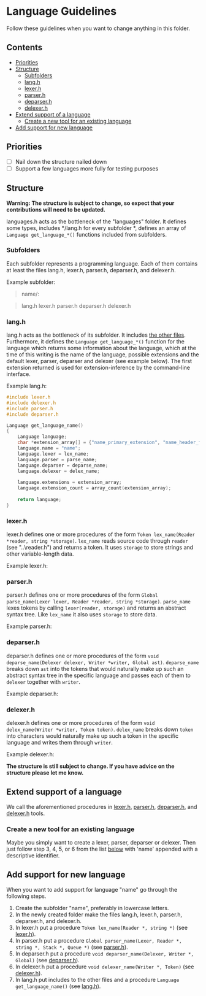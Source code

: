 # Language Guidelines

Follow these guidelines when you want to change anything in this folder.

## Contents

- [Priorities](#priorities)
- [Structure](#structure)
  - [Subfolders](#subfolders)
  - [lang.h](#langh)
  - [lexer.h](#lexerh)
  - [parser.h](#parserh)
  - [deparser.h](#deparserh)
  - [delexer.h](#delexerh)
- [Extend support of a language](#extend-support-of-a-language)
  - [Create a new tool for an existing language](#create-a-new-tool-for-an-existing-language)
- [Add support for new language](#add-support-for-new-language)

## Priorities

- [ ] Nail down the structure nailed down
- [ ] Support a few languages more fully for testing purposes

## Structure

**Warning: The structure is subject to change, so expect that your contributions will need to be updated.**

languages.h acts as the bottleneck of the "languages" folder. It defines some types, includes */lang.h for every subfolder *, defines an array of `Language get_language_*()` functions included from subfolders.

### Subfolders

Each subfolder represents a programming language. Each of them contains at least the files lang.h, lexer.h, parser.h, deparser.h, and delexer.h.

Example subfolder:
> name/:

> lang.h lexer.h  parser.h  deparser.h  delexer.h

### lang.h

lang.h acts as the bottleneck of its subfolder. It includes [the other files](subfolders). Furthermore, it defines the `Language get_language_*()` function for the language which returns some information about the language, which at the time of this writing is the name of the language, possible extensions and the default lexer, parser, deparser and delexer (see example below). The first extension returned is used for extension-inference by the command-line interface.

Example lang.h:
```c
#include lexer.h
#include delexer.h
#include parser.h
#include deparser.h

Language get_language_name()
{
    Language language;
    char *extension_array[] = {"name_primary_extension", "name_header_file"}; // Argh! Why does 'name' have header files and why are the file extensions so verbose??!!
    language.name = "name";
    language.lexer = lex_name;
    language.parser = parse_name;
    language.deparser = deparse_name;
    language.delexer = delex_name;
    
    language.extensions = extension_array;
    language.extension_count = array_count(extension_array);
    
    return language;
}
```

### lexer.h

lexer.h defines one or more procedures of the form `Token lex_name(Reader *reader, string *storage)`. `lex_name` reads source code through `reader` (see "..\reader.h") and returns a token. It uses `storage` to store strings and other variable-length data.

Example lexer.h:

### parser.h

parser.h defines one or more procedures of the form `Global parse_name(Lexer lexer, Reader *reader, string *storage)`. `parse_name` lexes tokens by calling `lexer(reader, storage)` and returns an abstract syntax tree. Like `lex_name` it also uses `storage` to store data.

Example parser.h:

### deparser.h

deparser.h defines one or more procedures of the form `void deparse_name(Delexer delexer, Writer *writer, Global ast)`. `deparse_name` breaks down `ast` into the tokens that would naturally make up such an abstract syntax tree in the specific language and passes each of them to `delexer` together with `writer`.

Example deparser.h:

### delexer.h

delexer.h defines one or more procedures of the form `void delex_name(Writer *writer, Token token)`. `delex_name` breaks down `token` into characters would naturally make up such a token in the specific language and writes them through `writer`.

Example delexer.h:

**The structure is still subject to change. If you have advice on the structure please let me know.**

## Extend support of a language

We call the aforementioned procedures in [lexer.h](#lexerh), [parser.h](#parserh), [deparser.h](#deparserh), and [delexer.h](#delexerh) tools.

### Create a new tool for an existing language

Maybe you simply want to create a lexer, parser, deparser or delexer. Then just follow step 3, 4, 5, or 6 from the list [below](#add-support-for-new-language) with 'name' appended with a descriptive identifier.

## Add support for new language

When you want to add support for language "name" go through the following steps.

1. Create the subfolder "name", preferably in lowercase letters.
2. In the newly created folder make the files lang.h, lexer.h, parser.h, deparser.h, and delexer.h.
3. In lexer.h put a procedure `Token lex_name(Reader *, string *)` (see [lexer.h](#lexerh)).
4. In parser.h put a procedure `Global parser_name(Lexer, Reader *, string *, Stack *, Queue *)`  (see [parser.h](#parserh)).
5. In deparser.h put a procedure `void deparser_name(Delexer, Writer *, Global)`  (see [deparser.h](#deparserh)).
6. In delexer.h put a procedure `void delexer_name(Writer *, Token)`  (see [delexer.h](#delexerh)).
7. In lang.h put includes to the other files and a procedure `Language get_language_name()`  (see [lang.h](#langh)).